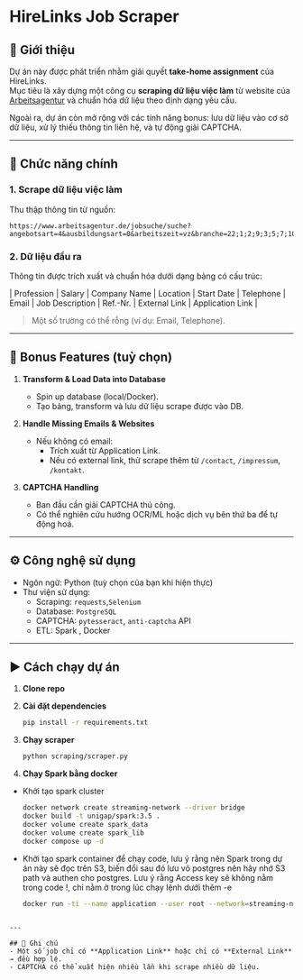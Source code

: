 # HireLinks Job Scraper

## 📌 Giới thiệu  
Dự án này được phát triển nhằm giải quyết **take-home assignment** của HireLinks.  
Mục tiêu là xây dựng một công cụ **scraping dữ liệu việc làm** từ website của [Arbeitsagentur](https://www.arbeitsagentur.de/jobsuche) và chuẩn hóa dữ liệu theo định dạng yêu cầu.  

Ngoài ra, dự án còn mở rộng với các tính năng bonus: lưu dữ liệu vào cơ sở dữ liệu, xử lý thiếu thông tin liên hệ, và tự động giải CAPTCHA.  

---

## 🚀 Chức năng chính  

### 1. Scrape dữ liệu việc làm  
Thu thập thông tin từ nguồn:  
```
https://www.arbeitsagentur.de/jobsuche/suche?angebotsart=4&ausbildungsart=0&arbeitszeit=vz&branche=22;1;2;9;3;5;7;10;11;16;12;21;26;15;17;19;20;8;23;29&veroeffentlichtseit=7&sort=veroeffdatum
```

### 2. Dữ liệu đầu ra  
Thông tin được trích xuất và chuẩn hóa dưới dạng bảng có cấu trúc:  

| Profession | Salary | Company Name | Location | Start Date | Telephone | Email | Job Description | Ref.-Nr. | External Link | Application Link |  

> Một số trường có thể rỗng (ví dụ: Email, Telephone).  

---

## 🎯 Bonus Features (tuỳ chọn)  

1. **Transform & Load Data into Database**  
   - Spin up database (local/Docker).  
   - Tạo bảng, transform và lưu dữ liệu scrape được vào DB.  

2. **Handle Missing Emails & Websites**  
   - Nếu không có email:  
     - Trích xuất từ Application Link.  
     - Nếu có external link, thử scrape thêm từ `/contact`, `/impressum`, `/kontakt`.  

3. **CAPTCHA Handling**  
   - Ban đầu cần giải CAPTCHA thủ công.  
   - Có thể nghiên cứu hướng OCR/ML hoặc dịch vụ bên thứ ba để tự động hoá.  

---

## ⚙️ Công nghệ sử dụng  
- Ngôn ngữ: Python (tuỳ chọn của bạn khi hiện thực)  
- Thư viện sử dụng:  
  - Scraping: `requests`,`Selenium`
  - Database: `PostgreSQL` 
  - CAPTCHA: `pytesseract`, `anti-captcha` API
  - ETL: Spark , Docker
---

## ▶️ Cách chạy dự án  

1. **Clone repo**  

2. **Cài đặt dependencies**  
   ```bash
   pip install -r requirements.txt
   ```

3. **Chạy scraper**  
   ```bash
   python scraping/scraper.py
   ```

4. **Chạy Spark bằng docker**
- Khởi tạo spark cluster
   ```bash
   docker network create streaming-network --driver bridge
   docker build -t unigap/spark:3.5 .
   docker volume create spark_data
   docker volume create spark_lib
   docker compose up -d
   ```
- Khởi tạo spark container để chạy code, lưu ý rằng nên Spark trong dự án này sẽ đọc trên S3, biến đổi sau đó lưu vô postgres nên hãy nhớ S3 path và authen cho postgres. Lưu ý rằng Access key sẽ không nằm trong code !, chỉ nằm ở trong lúc chạy lệnh dưới thêm -e 
   ```bash
   docker run -ti --name application --user root --network=streaming-network -p 4040:4040 -v "C:\Users\VivoBook\Documents\take_home_assignment\99-project\spark:/spark" -v spark_lib:/opt/bitnami/spark/.ivy2 -v spark_data:/data -e PYSPARK_DRIVER_PYTHON=python -e PYSPARK_PYTHON=./environment/bin/python unigap/spark:3.5 bash -c "mkdir -p /var/lib/apt/lists/partial && apt-get update && apt-get install -y python3-venv python3-pip && python -m venv pyspark_venv --system-site-packages && source pyspark_venv/bin/activate && pip install -r /spark/requirements.txt && venv-pack -o pyspark_venv.tar.gz && spark-submit --packages org.apache.spark:spark-sql-kafka-0-10_2.12:3.5.1,org.postgresql:postgresql:42.7.3 --archives pyspark_venv.tar.gz#environment --py-files /spark/browser.zip /spark/main.py"
```

---

## 📝 Ghi chú  
- Một số job chỉ có **Application Link** hoặc chỉ có **External Link** → đều hợp lệ.  
- CAPTCHA có thể xuất hiện nhiều lần khi scrape nhiều dữ liệu.  
